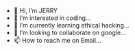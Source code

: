 - 👋 Hi, I’m JERRY
- 👀 I’m interested in coding...
- 🌱 I’m currently learning ethical hacking...
- 💞️ I’m looking to collaborate on google...
- 📫 How to reach me on Email...

<!---
Jsid111/Jsid111 is a ✨ special ✨ repository because its `README.md` (this file) appears on your GitHub profile.
You can click the Preview link to take a look at your changes.
--->
